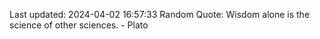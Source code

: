Last updated: 2024-04-02 16:57:33
Random Quote: Wisdom alone is the science of other sciences. - Plato